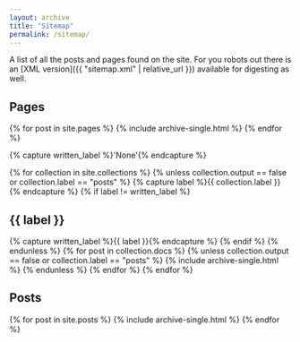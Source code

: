 ```yaml
---
layout: archive
title: "Sitemap"
permalink: /sitemap/
---
```


A list of all the posts and pages found on the site. For you robots out there is an [XML version]({{ "sitemap.xml" | relative_url }}) available for digesting as well.

## Pages
{% for post in site.pages %}
  {% include archive-single.html %}
{% endfor %}

{% capture written_label %}'None'{% endcapture %}

{% for collection in site.collections %}
{% unless collection.output == false or collection.label == "posts" %}
  {% capture label %}{{ collection.label }}{% endcapture %}
  {% if label != written_label %}
  <h2>{{ label }}</h2>
  {% capture written_label %}{{ label }}{% endcapture %}
  {% endif %}
{% endunless %}
{% for post in collection.docs %}
  {% unless collection.output == false or collection.label == "posts" %}
  {% include archive-single.html %}
  {% endunless %}
{% endfor %}
{% endfor %}

## Posts
{% for post in site.posts %}
  {% include archive-single.html %}
{% endfor %}
